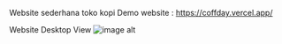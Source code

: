Website sederhana toko kopi
Demo website : https://coffday.vercel.app/

Website Desktop View
![image alt]([image_url](https://github.com/Kamalhi/COFFDAY/blob/main/coffday(desktop).png)?raw=true)
